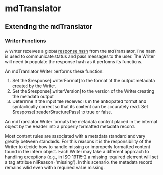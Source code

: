 # mdTranslator

## Extending the mdTranslator

### Writer Functions

A Writer receives a global [response hash](../mdtranslator/responseHash.md) from the mdTranslator.  The hash is used to communicate status and pass messages to the user.  The Writer will need to populate the response hash as it performs its functions.

An mdTranslator Writer performs these function: 
1. Set the $response[:writerFormat] to the format of the output metadata created by the Writer.
2. Set the $response[:writerVersion] to the version of the Writer creating the metadata output. 
2. Determine if the input file received is in the anticipated format and syntactically correct so that its content can be accurately read. Set $response[:readerStructurePass] to true or false.

An mdTranslator Writer formats the metadata content placed in the internal object by the Reader into a properly formatted metadata record.

Most content rules are associated with a metadata standard and vary greatly between standards.  For this reasons it is the responsibility of the Writer to decide how to handle missing or improperly formatted content found in the intern object. Each Writer may take a different approach to handling exceptions (e.g., in ISO 19115-2 a missing required element will set a tag attribue nilReason='missing'). In this scenario, the metadata record remains valid even with a required value missing.  
